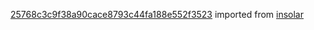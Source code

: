 [25768c3c9f38a90cace8793c44fa188e552f3523](https://github.com/insolar/insolar/commit/25768c3c9f38a90cace8793c44fa188e552f3523) imported from [insolar](https://github.com/insolar/insolar)
